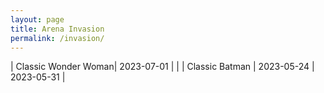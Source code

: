 ```yaml
---
layout: page
title: Arena Invasion
permalink: /invasion/
---
```


| Classic Wonder Woman| 2023-07-01 |  |
| Classic Batman | 2023-05-24 | 2023-05-31 |
